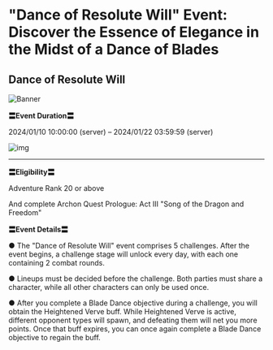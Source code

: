 # "Dance of Resolute Will" Event: Discover the Essence of Elegance in the Midst of a Dance of Blades
## Dance of Resolute Will
![Banner](https://sdk.hoyoverse.com/upload/ann/2023/12/19/2b6b02a320f99cec4dfee4bf07b4a7c6_7454736272800086559.png)

**〓Event Duration〓**

2024/01/10 10:00:00 (server) – 2024/01/22 03:59:59 (server)

![img](https://sdk.hoyoverse.com/upload/ann/2023/11/23/378d652c75a54d30eef4a21a65ab8e0d_3854607093092359996.png)

****

**〓Eligibility〓**

Adventure Rank 20 or above

And complete Archon Quest Prologue: Act III "Song of the Dragon and Freedom"

**〓Event Details〓**

● The "Dance of Resolute Will" event comprises 5 challenges. After the event begins, a challenge stage will unlock every day, with each one containing 2 combat rounds.

● Lineups must be decided before the challenge. Both parties must share a character, while all other characters can only be used once.

● After you complete a Blade Dance objective during a challenge, you will obtain the Heightened Verve buff. While Heightened Verve is active, different opponent types will spawn, and defeating them will net you more points. Once that buff expires, you can once again complete a Blade Dance objective to regain the buff.

